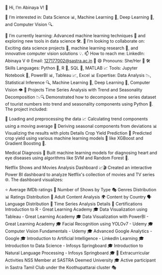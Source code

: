 👋 Hi, I’m Abinaya V! 🌟

👀 I’m interested in: Data Science 📊, Machine Learning 🤖, Deep Learning 🧠, and Computer Vision 🔍.

🌱 I’m currently learning: Advanced machine learning techniques 🚀 and exploring new tools in data science 🛠️.
💞️ I’m looking to collaborate on: Exciting data science projects 🤝, machine learning research 🔬, and innovative computer vision solutions 💡.
📫 How to reach me:
LinkedIn: Abinaya V 🌐
Email: 127177002@sastra.ac.in 📧
😄 Pronouns: She/Her 🌸
🛠️ Skills
Languages: Python 🐍, R 🧪, SQL 💾, MATLAB 📈
Tools: Jupyter Notebook 📓, PowerBI 📊, Tableau 📈, Excel 📊
Expertise: Data Analysis 📉, Statistical Inference 🔍, Machine Learning 🧠, Deep Learning 🤖, Computer Vision 👁️
💼 Projects
Time Series Analysis with Trend and Seasonality Decomposition 📉🔍
Demonstrated how to decompose a time series dataset of tourist numbers into trend and seasonality components using Python 🐍. The project included:

📂 Loading and preprocessing the data
📈 Calculating trend components using a moving average
🧩 Deriving seasonal components from deviations
📊 Visualizing the results with plots
Details
Crop Yield Prediction 🌾
Predicted crop yield using various machine learning models 🌟 like XGBoost and Gradient Boosting 🚀.

Medical Diagnosis 🏥
Built machine learning models for diagnosing heart and eye diseases using algorithms like SVM and Random Forest 🌟.

Netflix Shows and Movies Analysis Dashboard 📈🎬
Created an interactive Power BI dashboard to analyze Netflix's collection of movies and TV series 🌐. The dashboard visualizes:

⭐ Average IMDb ratings
🍿 Number of Shows by Type
🎭 Genres Distribution
📊 Ratings Distribution
🔞 Adult Content Analysis
🌍 Content by Country
🗣️ Language Distribution
📅 Time Series Analysis
Details
📜 Certifications
Introduction to R - Great Learning Academy 🎓
Data Visualization using Tableau - Great Learning Academy 🎓
Data Visualization with PowerBI - Great Learning Academy 🎓
Facial Recognition using YOLOv7 - Udemy 🎓
Computer Vision Fundamentals - Udemy 🎓
Advanced Google Analytics - Google 🎓
Introduction to Artificial Intelligence - LinkedIn Learning 🎓
Introduction to Data Science - Infosys Springboard 🎓
Introduction to Natural Language Processing - Infosys Springboard 🎓
🌟 Extracurricular Activities
NSS Member at SASTRA Deemed University 🎓
Active participant in Sastra Tamil Club under the Koothupattarai cluster 🎭


